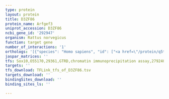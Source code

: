 ```yaml
---
type: protein
layout: protein
title: D3ZF86
protein_name: Arfgef3
uniprot_accession: D3ZF86
ncbi_gene_id: '292947'
organism: Rattus norvegicus
function: target gene
number_of_interactions: '1'
orthologs: '[{"species": "Homo sapiens", "id": ["<a href=\"/protein/q5th69\">Q5TH69</a>"]}, {"species": "Danio rerio", "id": ["E9QFJ3"]}, {"species": "Mus musculus", "id": ["<a href=\"/protein/q3ugy8\">Q3UGY8</a>"]}, {"species": "Drosophila melanogaster", "id": ["<a href=\"/protein/q9w444\">Q9W444</a>"]}]'
jaspar_matrices: ''
tfs: Sox10,O55170,29361,GTRD,chromatin immunoprecipitation assay,27924024%5Buid%5D,No
targets: ''
tfs_download: TFLink_tfs_of_D3ZF86.tsv
targets_download: ''
bindingSites_download: ''
binding_sites_ls: ''

---
```

